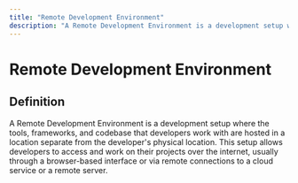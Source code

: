```yaml
---
title: "Remote Development Environment"
description: "A Remote Development Environment is a development setup where the tools, frameworks, and codebase that developers work with are hosted in a location separate from the developer's physical location. This setup allows developers to access and work on their projects over the internet, usually through a browser-based interface or via remote connections to a cloud service or a remote server."
---
```


# Remote Development Environment

## Definition

A Remote Development Environment is a development setup where the tools, frameworks, and codebase that developers work with are hosted in a location separate from the developer's physical location. This setup allows developers to access and work on their projects over the internet, usually through a browser-based interface or via remote connections to a cloud service or a remote server.

